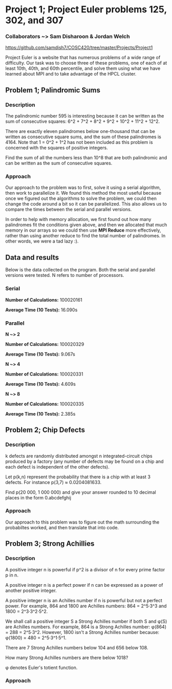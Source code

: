 # Project 1; Project Euler problems 125, 302, and 307

### Collaborators ~> Sam Disharoon & Jordan Welch

https://github.com/samdish7/COSC420/tree/master/Projects/Project1

Project Euler is a website that has numerous problems of a wide range of difficulty. Our task was to choose three of these problems, one of each of at least 10th, 40th, and 60th percentile, and solve them using what we have learned about MPI and to take advantage of the HPCL cluster.

## Problem 1; Palindromic Sums

### Description

The palindromic number 595 is interesting because it can be written as the sum of consecutive squares: 6^2 + 7^2 + 8^2 + 9^2 + 10^2 + 11^2 + 12^2.

There are exactly eleven palindromes below one-thousand that can be written as consecutive square sums, and the sum of these palindromes is 4164. Note that 1 = 0^2 + 1^2 has not been included as this problem is concerned with the squares of positive integers.

Find the sum of all the numbers less than 10^8 that are both palindromic and can be written as the sum of consecutive squares.

### Approach

Our approach to the problem was to first, solve it using a serial algorithm, then work to parallelize it.  We found this method the most useful because once we figured out the algorithms to solve the problem, we could then change the code around a bit so it can be parallelized.  This also allows us to compare the times between the serial and parallel versions.

In order to help with memory allocation, we first found out how many palindromes fit the conditions given above, and then we allocated that much memory in our arrays so we could then use **MPI Reduce** more effectively, rather than using another reduce to find the total number of palindromes. In other words, we were a tad lazy :).

## Data and results

Below is the data collected on the program.  Both the serial and parallel versions were tested. N refers to number of processors.

### Serial

**Number of Calculations:** 100020161

**Average Time (10 Tests):** 16.090s

### Parallel

**N ~> 2**

**Number of Calculations:** 100020329

**Average Time (10 Tests):** 9.067s

**N ~> 4**

**Number of Calculations:** 100020331

**Average Time (10 Tests):** 4.609s

**N ~> 8**

**Number of Calculations:** 100020335

**Average Time (10 Tests):** 2.385s


## Problem 2; Chip Defects

### Description

k defects are randomly distributed amongst n integrated-circuit chips produced by a factory (any number of defects may be found on a chip and each defect is independent of the other defects).

Let p(k,n) represent the probability that there is a chip with at least 3 defects.
For instance p(3,7) ≈ 0.0204081633.

Find p(20 000, 1 000 000) and give your answer rounded to 10 decimal places in the form 0.abcdefghij

### Approach

Our approach to this problem was to figure out the math surrounding the probabiltes worked, and then translate that into code. 



## Problem 3; Strong Achillies 

### Description


A positive integer n is powerful if p^2 is a divisor of n for every prime factor p in n.

A positive integer n is a perfect power if n can be expressed as a power of another positive integer.

A positive integer n is an Achilles number if n is powerful but not a perfect power. For example, 864 and 1800 are Achilles numbers: 864 = 2^5·3^3 and 1800 = 2^3·3^2·5^2.

We shall call a positive integer S a Strong Achilles number if both S and φ(S) are Achilles numbers.
For example, 864 is a Strong Achilles number: φ(864) = 288 = 2^5·3^2. However, 1800 isn't a Strong Achilles number because: φ(1800) = 480 = 2^5·3^1·5^1.

There are 7 Strong Achilles numbers below 104 and 656 below 108.

How many Strong Achilles numbers are there below 1018?

φ denotes Euler's totient function.

### Approach
